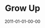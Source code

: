 ---
layout: message
category: message
series: "Grow Up"
title: "Grow Up"
date: 2011-01-01-00-00
message_id: 651
sc-permalink-url: "http://soundcloud.com/crdschurch/grow-up"
audio: "http://s3.amazonaws.com/crossroads-media/messages/audio/growup.mp3"
audio-duration: "39:44"
program: "http://s3.amazonaws.com/crossroads-media/documents/01_01-02_11Program.pdf"
description: "Brian Tome talks about what a life of growth looks like."
video: "http://s3.amazonaws.com/crossroads-media/messages/video/growup.mp4"
video-duration: "39:49"
yt-embed-url: "//www.youtube.com/embed/-qOspAwNO5Q"
video-image: "http://s3.amazonaws.com/crossroads-media/images/growupstill.jpg"
tag: 
 - tome
 - growth
 - spiritual
 - program
 - spiritual-life
explicit: false
---